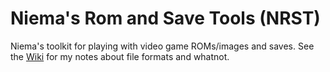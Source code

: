 # Niema's Rom and Save Tools (NRST)
Niema's toolkit for playing with video game ROMs/images and saves. See the [Wiki](../../wiki) for my notes about file formats and whatnot.
